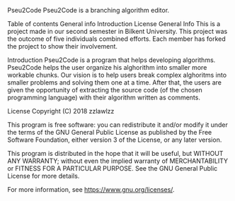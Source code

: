 Pseu2Code
Pseu2Code is a branching algorithm editor.

Table of contents
General info
Introduction
License
General Info
This is a project made in our second semester in Bilkent University. This project was the outcome of five individuals combined efforts. Each member has forked the project to show their involvement.

Introduction
Pseu2Code is a program that helps developing algorithms. Pseu2Code helps the user organize his alghorithm into smaller more workable chunks. Our vision is to help users break complex alghoritms into smaller problems and solving them one at a time. After that, the users are given the opportunity of extracting the source code (of the chosen programming language) with their algorithm written as comments.

License
Copyright (C) 2018  zzlawlzz

This program is free software: you can redistribute it and/or modify
it under the terms of the GNU General Public License as published by
the Free Software Foundation, either version 3 of the License, or
any later version.

This program is distributed in the hope that it will be useful,
but WITHOUT ANY WARRANTY; without even the implied warranty of
MERCHANTABILITY or FITNESS FOR A PARTICULAR PURPOSE.  See the
GNU General Public License for more details.

For more information, see https://www.gnu.org/licenses/.
